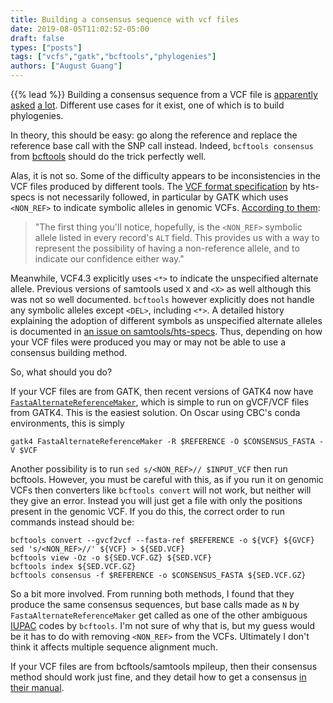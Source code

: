 ```yaml
---
title: Building a consensus sequence with vcf files
date: 2019-08-05T11:02:52-05:00
draft: false
types: ["posts"]
tags: ["vcfs","gatk","bcftools","phylogenies"]
authors: ["August Guang"]
---
```


{{% lead %}} Building a consensus sequence from a VCF file is [apparently](https://www.biostars.org/p/65885/) [asked](https://www.biostars.org/p/65885/) [a lot](https://www.biostars.org/p/134834/). Different use cases for it exist, one of which is to build phylogenies.

In theory, this should be easy: go along the reference and replace the reference base call with the SNP call instead. Indeed, `bcftools consensus` from [bcftools](https://samtools.github.io/bcftools/bcftools.html) should do the trick perfectly well.

Alas, it is not so. Some of the difficulty appears to be inconsistencies in the VCF files produced by different tools. The [VCF format specification](http://samtools.github.io/hts-specs/) by hts-specs is not necessarily followed, in particular by GATK which uses `<NON_REF>` to indicate symbolic alleles in genomic VCFs. [According to them](https://www.broadinstitute.org/gatk/guide/article?id=4017):

> "The first thing you'll notice, hopefully, is the `<NON_REF>` symbolic allele listed in every record's `ALT` field. This provides us with a way to represent the possibility of having a non-reference allele, and to indicate our confidence either way."

Meanwhile, VCF4.3 explicitly uses `<*>` to indicate the unspecified alternate allele. Previous versions of samtools used `X` and `<X>` as well although this was not so well documented. `bcftools` however explicitly does not handle any symbolic alleles except `<DEL>`, including `<*>`. A detailed history explaining the adoption of different symbols as unspecified alternate alleles is documented in [an issue on samtools/hts-specs](https://github.com/samtools/hts-specs/issues/352). Thus, depending on how your VCF files were produced you may or may not be able to use a consensus building method.

So, what should you do?

If your VCF files are from GATK, then recent versions of GATK4 now have [`FastaAlternateReferenceMaker`](https://software.broadinstitute.org/gatk/documentation/tooldocs/3.8-0/org_broadinstitute_gatk_tools_walkers_fasta_FastaAlternateReferenceMaker.php), which is simple to run on gVCF/VCF files from GATK4. This is the easiest solution. On Oscar using CBC's conda environments, this is simply
```shell
gatk4 FastaAlternateReferenceMaker -R $REFERENCE -O $CONSENSUS_FASTA -V $VCF
```

Another possibility is to run `sed s/<NON_REF>// $INPUT_VCF` then run bcftools. However, you must be careful with this, as if you run it on genomic VCFs then converters like `bcftools convert` will not work, but neither will they give an error. Instead you will just get a file with only the positions present in the genomic VCF. If you do this, the correct order to run commands instead should be:

```shell
bcftools convert --gvcf2vcf --fasta-ref $REFERENCE -o ${VCF} ${GVCF}
sed 's/<NON_REF>//' ${VCF} > ${SED.VCF}
bcftools view -Oz -o ${SED.VCF.GZ} ${SED.VCF}
bcftools index ${SED.VCF.GZ}
bcftools consensus -f $REFERENCE -o $CONSENSUS_FASTA ${SED.VCF.GZ}
```

So a bit more involved. From running both methods, I found that they produce the same consensus sequences, but base calls made as `N` by `FastaAlternateReferenceMaker` get called as one of the other ambiguous [IUPAC](https://www.bioinformatics.org/sms/iupac.html) codes by `bcftools`. I'm not sure of why that is, but my guess would be it has to do with removing `<NON_REF>` from the VCFs. Ultimately I don't think it affects multiple sequence alignment much.

If your VCF files are from bcftools/samtools mpileup, then their consensus method should work just fine, and they detail how to get a consensus [in their manual](https://samtools.github.io/bcftools/howtos/consensus-sequence.html).
